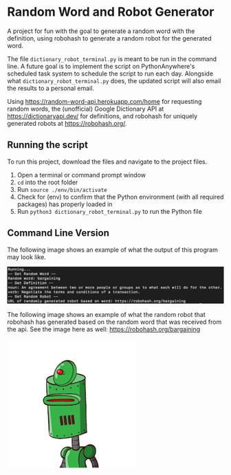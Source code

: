 # Random Word and Robot Generator
A project for fun with the goal to generate a random word with the definition, using robohash to generate a random robot for the generated word. 

The file ```dictionary_robot_terminal.py``` is meant to be run in the command line.
A future goal is to implement the script on PythonAnywhere's scheduled task system to schedule the script to run each day. Alongside what ```dictionary_robot_terminal.py``` does, the updated script will also email the results to a personal email.

Using https://random-word-api.herokuapp.com/home for requesting random words, the (unofficial) Google Dictionary API at https://dictionaryapi.dev/ for definitions, and robohash for uniquely generated robots at https://robohash.org/.

## Running the script
To run this project, download the files and navigate to the project files.
1. Open a terminal or command prompt window
2. ```cd``` into the root folder
3. Run ```source ./env/bin/activate```
4. Check for (env) to confirm that the Python environment (with all required packages) has properly loaded in 
5. Run ```python3 dictionary_robot_terminal.py``` to run the Python file

## Command Line Version
The following image shows an example of what the output of this program may look like.

![alt text](terminal_output.png)

The following image shows an example of what the random robot that robohash has generated based on the random word that was received from the api. See the image here as well: https://robohash.org/bargaining

![alt text](bargaining.png)
